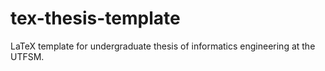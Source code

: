 # tex-thesis-template
LaTeX template for undergraduate thesis of informatics engineering at the UTFSM.
